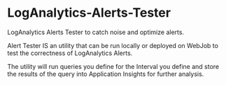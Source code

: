 # LogAnalytics-Alerts-Tester
LogAnalytics Alerts Tester to catch noise and optimize alerts.

Alert Tester IS an utility that can be run locally or deployed on WebJob to test the correctness of LogAnalytics Alerts.

The utility will run queries you define for the Interval you define and store the results of the query into Application Insights for further analysis.
